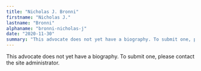 ```yaml
---
title: "Nicholas J. Bronni"
firstname: "Nicholas J."
lastname: "Bronni"
alphaname: "bronni-nicholas-j"
date: "2020-11-30"
summary: "This advocate does not yet have a biography. To submit one, please contact the site administrator."
---
```

This advocate does not yet have a biography. To submit one, please contact the site administrator.

